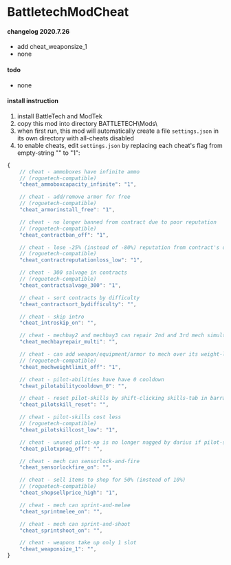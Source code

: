 # BattletechModCheat

#### changelog 2020.7.26
- add cheat_weaponsize_1
- none

#### todo
- none

#### install instruction
1.  install BattleTech and ModTek
2.  copy this mod into directory BATTLETECH\Mods\
3.  when first run, this mod will automatically create a file `settings.json`
    in its own directory with all-cheats disabled
4.  to enable cheats, edit `settings.json`
    by replacing each cheat's flag from empty-string "" to "1":
```javascript
{
    // cheat - ammoboxes have infinite ammo
    // (roguetech-compatible)
    "cheat_ammoboxcapacity_infinite": "1",

    // cheat - add/remove armor for free
    // (roguetech-compatible)
    "cheat_armorinstall_free": "1",

    // cheat - no longer banned from contract due to poor reputation
    // (roguetech-compatible)
    "cheat_contractban_off": "1",

    // cheat - lose -25% (instead of -80%) reputation from contract's opposing faction
    // (roguetech-compatible)
    "cheat_contractreputationloss_low": "1",

    // cheat - 300 salvage in contracts
    // (roguetech-compatible)
    "cheat_contractsalvage_300": "1",

    // cheat - sort contracts by difficulty
    "cheat_contractsort_bydifficulty": "",

    // cheat - skip intro
    "cheat_introskip_on": "",

    // cheat - mechbay2 and mechbay3 can repair 2nd and 3rd mech simultaneously
    "cheat_mechbayrepair_multi": "",

    // cheat - can add weapon/equipment/armor to mech over its weight-limit
    // (roguetech-compatible)
    "cheat_mechweightlimit_off": "1",

    // cheat - pilot-abilities have have 0 cooldown
    "cheat_pilotabilitycooldown_0": "",

    // cheat - reset pilot-skills by shift-clicking skills-tab in barracks
    "cheat_pilotskill_reset": "",

    // cheat - pilot-skills cost less
    // (roguetech-compatible)
    "cheat_pilotskillcost_low": "1",

    // cheat - unused pilot-xp is no longer nagged by darius if pilot-skills are maxed
    "cheat_pilotxpnag_off": "",

    // cheat - mech can sensorlock-and-fire
    "cheat_sensorlockfire_on": "",

    // cheat - sell items to shop for 50% (instead of 10%)
    // (roguetech-compatible)
    "cheat_shopsellprice_high": "1",

    // cheat - mech can sprint-and-melee
    "cheat_sprintmelee_on": "",

    // cheat - mech can sprint-and-shoot
    "cheat_sprintshoot_on": "",

    // cheat - weapons take up only 1 slot
    "cheat_weaponsize_1": "",
}
```

